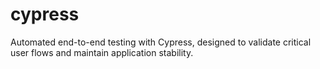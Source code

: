 # cypress
Automated end-to-end testing with Cypress, designed to validate critical user flows and maintain application stability.
